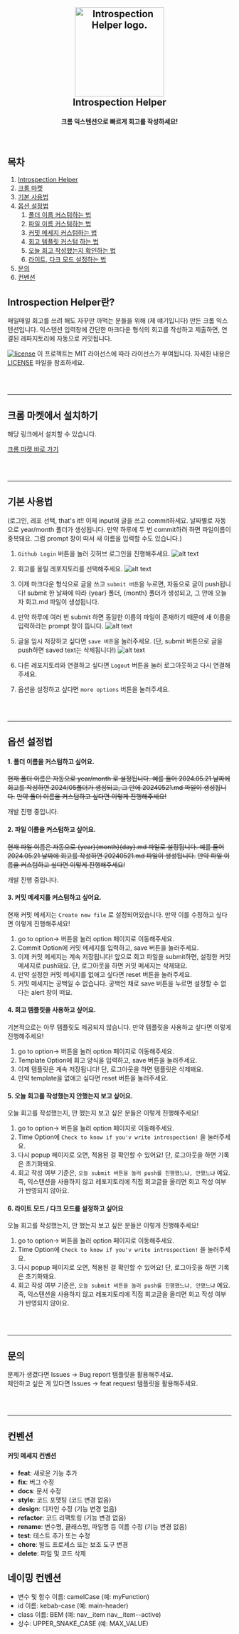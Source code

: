 <h2 align="center">
  <img src="assets/icons/signature512.png" alt="Introspection Helper logo." width="200">
  <br>
  Introspection Helper
  <h4 align="center">크롬 익스텐션으로 빠르게 회고를 작성하세요!</h4>
  <br>
</h2>


## 목차
1. [Introspection Helper](#Introspection-Helper란)
2. [크롬 마켓](#크롬-마켓에서-설치하기)
3. [기본 사용법](#기본_사용법)
4. [옵션 설정법](#옵션-설정법)
   1. [폴더 이름 커스텀하는 법](#1-폴더-이름을-커스텀하고-싶어요)
   2. [파일 이름 커스텀하는 법](#2-파일-이름을-커스텀하고-싶어요)
   3. [커밋 메세지 커스텀하는 법](#3-커밋-메세지를-커스텀하고-싶어요)
   4. [회고 템플릿 커스텀 하는 법](#4-회고-템플릿을-만들어서-쓰고-싶어요)
   5. [오늘 회고 작성했는지 확인하는 법](#5-오늘-회고를-작성했는지-안했는지-보고-싶어요)
   6. [라이트, 다크 모드 설정하는 법](#6-라이트-모드--다크-모드를-설정하고-싶어요)
5. [문의](#문의)
6. [컨벤션](#컨벤션)

## Introspection Helper란?

매일매일 회고를 쓰려 해도 자꾸만 까먹는 분들을 위해 (제 얘기입니다) 만든 크롬 익스텐션입니다. 익스텐션 입력창에 간단한 마크다운 형식의 회고를 작성하고 제출하면, 연결된 레파지토리에 자동으로 커밋됩니다.

<a href="LICENSE"><img src="https://img.shields.io/badge/license-MIT-blue.svg" alt="license"/></a>
이 프로젝트는 MIT 라이선스에 따라 라이선스가 부여됩니다. 자세한 내용은 [LICENSE](./LICENSE) 파일을 참조하세요.


<br/>
<br/>

---

## 크롬 마켓에서 설치하기

해당 링크에서 설치할 수 있습니다. 

[크롬 마켓 바로 가기](https://chromewebstore.google.com/detail/introspection-helper/gifbolfogdiniebgljncdinaehkciohk?hl=ko)

<br/>
<br/>

---

## 기본 사용법 
(로그인, 레포 선택, that's it!! 이제 input에 글을 쓰고 commit하세요. 날짜별로 자동으로 year/month 폴더가 생성됩니다. 만약 하루에 두 번 commit하려 하면 파일이름이 중복돼요. 그럼 prompt 창이 떠서 새 이름을 입력할 수도 있습니다.)

1. `Github Login` 버튼을 눌러 깃허브 로그인을 진행해주세요.
![alt text](assets/tutorial/login.png)

2. 회고를 올릴 레포지토리를 선택해주세요.
![alt text](assets/tutorial/choose.png)

3. 이제 마크다운 형식으로 글을 쓰고 `submit 버튼`을 누르면, 자동으로 글이 push됩니다! submit 한 날짜에 따라 {year} 폴더, {month} 폴더가 생성되고, 그 안에 오늘자 회고.md 파일이 생성됩니다. 

4. 만약 하루에 여러 번 submit 하면 동일한 이름의 파일이 존재하기 때문에 새 이름을 입력하라는 prompt 창이 뜹니다.
![alt text](assets/tutorial/alertrename.png)

5. 글을 임시 저장하고 싶다면 `save 버튼`을 눌러주세요. (단, submit 버튼으로 글을 push하면 saved text는 삭제됩니다!)
![alt text](assets/tutorial/save.png)

6. 다른 레포지토리와 연결하고 싶다면 `Logout` 버튼을 눌러 로그아웃하고 다시 연결해주세요.

7. 옵션을 설정하고 싶다면 `more options` 버튼을 눌러주세요.

<br/>
<br/>

---

## 옵션 설정법
#### 1. 폴더 이름을 커스텀하고 싶어요.
~~현재 폴더 이름은 자동으로 year/month 로 설정됩니다. 예를 들어 2024.05.21 날짜에 회고를 작성하면 2024/05폴더가 생성되고, 그 안에 20240521.md 파일이 생성됩니다.~~
~~만약 폴더 이름을 커스텀하고 싶다면 이렇게 진행해주세요!~~

개발 진행 중입니다.

#### 2. 파일 이름을 커스텀하고 싶어요.
~~현재 파일 이름은 자동으로 {year}{month}{day}.md 파일로 설정됩니다. 예를 들어 2024.05.21 날짜에 회고를 작성하면 20240521.md 파일이 생성됩니다.~~
~~만약 파일 이름을 커스텀하고 싶다면 이렇게 진행해주세요!~~

개발 진행 중입니다.

#### 3. 커밋 메세지를 커스텀하고 싶어요.
현재 커밋 메세지는 `Create new file` 로 설정되어있습니다. 만약 이를 수정하고 싶다면 이렇게 진행해주세요!
1. go to option-> 버튼을 눌러 option 페이지로 이동해주세요.
2. Commit Option에 커밋 메세지를 입력하고, save 버튼을 눌러주세요.
3. 이제 커밋 메세지는 계속 저장됩니다! 앞으로 회고 파일을 submit하면, 설정한 커밋 메세지로 push돼요. 단, 로그아웃을 하면 커밋 메세지는 삭제돼요.
4. 만약 설정한 커밋 메세지를 없애고 싶다면 reset 버튼을 눌러주세요.
5. 커밋 메세지는 공백일 수 없습니다. 공백인 채로 save 버튼을 누르면 설정할 수 없다는 alert 창이 떠요.

#### 4. 회고 템플릿을 사용하고 싶어요.
기본적으로는 아무 템플릿도 제공되지 않습니다. 만약 템플릿을 사용하고 싶다면 이렇게 진행해주세요!
1. go to option-> 버튼을 눌러 option 페이지로 이동해주세요.
2. Template Option에 회고 양식을 입력하고, save 버튼을 눌러주세요.
3. 이제 템플릿은 계속 저장됩니다! 단, 로그아웃을 하면 템플릿은 삭제돼요.
4. 만약 template을 없애고 싶다면 reset 버튼을 눌러주세요.

#### 5. 오늘 회고를 작성했는지 안했는지 보고 싶어요.
오늘 회고를 작성했는지, 안 했는지 보고 싶은 분들은 이렇게 진행해주세요!
1. go to option-> 버튼을 눌러 option 페이지로 이동해주세요.
2. Time Option에 `Check to know if you'v write introspection!` 을 눌러주세요.
3. 다시 popup 페이지로 오면, 적용된 걸 확인할 수 있어요! 단, 로그아웃을 하면 기록은 초기화돼요.
4. 회고 작성 여부 기준은, `오늘 submit 버튼을 눌러 push를 진행했느냐, 안했느냐` 예요. 즉, 익스텐션을 사용하지 않고 레포지토리에 직접 회고글을 올리면 회고 작성 여부가 반영되지 않아요. 

#### 6. 라이트 모드 / 다크 모드를 설정하고 싶어요
오늘 회고를 작성했는지, 안 했는지 보고 싶은 분들은 이렇게 진행해주세요!
1. go to option-> 버튼을 눌러 option 페이지로 이동해주세요.
2. Time Option에 `Check to know if you'v write introspection!` 을 눌러주세요.
3. 다시 popup 페이지로 오면, 적용된 걸 확인할 수 있어요! 단, 로그아웃을 하면 기록은 초기화돼요.
4. 회고 작성 여부 기준은, `오늘 submit 버튼을 눌러 push를 진행했느냐, 안했느냐` 예요. 즉, 익스텐션을 사용하지 않고 레포지토리에 직접 회고글을 올리면 회고 작성 여부가 반영되지 않아요. 

<br/>
<br/>

---

## 문의

문제가 생겼다면 Issues -> Bug report 템플릿을 활용해주세요.
<br/>
제안하고 싶은 게 있다면 Issues -> feat request 템플릿을 활용해주세요.

<br/>
<br/>

---

## 컨벤션

#### 커밋 메세지 컨벤션
- **feat**: 새로운 기능 추가
- **fix**: 버그 수정
- **docs**: 문서 수정
- **style**: 코드 포맷팅 (코드 변경 없음)
- **design**: 디자인 수정 (기능 변경 없음)
- **refactor**: 코드 리팩토링 (기능 변경 없음)
- **rename**: 변수명, 클래스명, 파일명 등 이름 수정 (기능 변경 없음)
- **test**: 테스트 추가 또는 수정
- **chore**: 빌드 프로세스 또는 보조 도구 변경
- **delete**: 파일 및 코드 삭제

## 네이밍 컨벤션
- 변수 및 함수 이름: camelCase (예: myFunction)
- id 이름: kebab-case (예: main-header)
- class 이름: BEM (예: nav__item nav__item--active)
- 상수: UPPER_SNAKE_CASE (예: MAX_VALUE)
